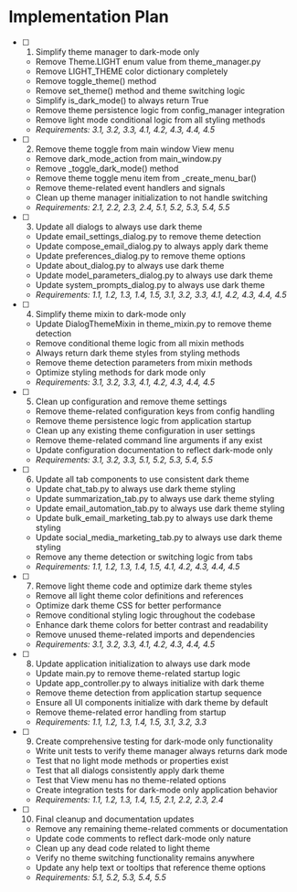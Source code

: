 # Implementation Plan

- [ ] 1. Simplify theme manager to dark-mode only
  - Remove Theme.LIGHT enum value from theme_manager.py
  - Remove LIGHT_THEME color dictionary completely
  - Remove toggle_theme() method
  - Remove set_theme() method and theme switching logic
  - Simplify is_dark_mode() to always return True
  - Remove theme persistence logic from config_manager integration
  - Remove light mode conditional logic from all styling methods
  - _Requirements: 3.1, 3.2, 3.3, 4.1, 4.2, 4.3, 4.4, 4.5_

- [ ] 2. Remove theme toggle from main window View menu
  - Remove dark_mode_action from main_window.py
  - Remove _toggle_dark_mode() method
  - Remove theme toggle menu item from _create_menu_bar()
  - Remove theme-related event handlers and signals
  - Clean up theme manager initialization to not handle switching
  - _Requirements: 2.1, 2.2, 2.3, 2.4, 5.1, 5.2, 5.3, 5.4, 5.5_

- [ ] 3. Update all dialogs to always use dark theme
  - Update email_settings_dialog.py to remove theme detection
  - Update compose_email_dialog.py to always apply dark theme
  - Update preferences_dialog.py to remove theme options
  - Update about_dialog.py to always use dark theme
  - Update model_parameters_dialog.py to always use dark theme
  - Update system_prompts_dialog.py to always use dark theme
  - _Requirements: 1.1, 1.2, 1.3, 1.4, 1.5, 3.1, 3.2, 3.3, 4.1, 4.2, 4.3, 4.4, 4.5_

- [ ] 4. Simplify theme mixin to dark-mode only
  - Update DialogThemeMixin in theme_mixin.py to remove theme detection
  - Remove conditional theme logic from all mixin methods
  - Always return dark theme styles from styling methods
  - Remove theme detection parameters from mixin methods
  - Optimize styling methods for dark mode only
  - _Requirements: 3.1, 3.2, 3.3, 4.1, 4.2, 4.3, 4.4, 4.5_

- [ ] 5. Clean up configuration and remove theme settings
  - Remove theme-related configuration keys from config handling
  - Remove theme persistence logic from application startup
  - Clean up any existing theme configuration in user settings
  - Remove theme-related command line arguments if any exist
  - Update configuration documentation to reflect dark-mode only
  - _Requirements: 3.1, 3.2, 3.3, 5.1, 5.2, 5.3, 5.4, 5.5_

- [ ] 6. Update all tab components to use consistent dark theme
  - Update chat_tab.py to always use dark theme styling
  - Update summarization_tab.py to always use dark theme styling
  - Update email_automation_tab.py to always use dark theme styling
  - Update bulk_email_marketing_tab.py to always use dark theme styling
  - Update social_media_marketing_tab.py to always use dark theme styling
  - Remove any theme detection or switching logic from tabs
  - _Requirements: 1.1, 1.2, 1.3, 1.4, 1.5, 4.1, 4.2, 4.3, 4.4, 4.5_

- [ ] 7. Remove light theme code and optimize dark theme styles
  - Remove all light theme color definitions and references
  - Optimize dark theme CSS for better performance
  - Remove conditional styling logic throughout the codebase
  - Enhance dark theme colors for better contrast and readability
  - Remove unused theme-related imports and dependencies
  - _Requirements: 3.1, 3.2, 3.3, 4.1, 4.2, 4.3, 4.4, 4.5_

- [ ] 8. Update application initialization to always use dark mode
  - Update main.py to remove theme-related startup logic
  - Update app_controller.py to always initialize with dark theme
  - Remove theme detection from application startup sequence
  - Ensure all UI components initialize with dark theme by default
  - Remove theme-related error handling from startup
  - _Requirements: 1.1, 1.2, 1.3, 1.4, 1.5, 3.1, 3.2, 3.3_

- [ ] 9. Create comprehensive testing for dark-mode only functionality
  - Write unit tests to verify theme manager always returns dark mode
  - Test that no light mode methods or properties exist
  - Test that all dialogs consistently apply dark theme
  - Test that View menu has no theme-related options
  - Create integration tests for dark-mode only application behavior
  - _Requirements: 1.1, 1.2, 1.3, 1.4, 1.5, 2.1, 2.2, 2.3, 2.4_

- [ ] 10. Final cleanup and documentation updates
  - Remove any remaining theme-related comments or documentation
  - Update code comments to reflect dark-mode only nature
  - Clean up any dead code related to light theme
  - Verify no theme switching functionality remains anywhere
  - Update any help text or tooltips that reference theme options
  - _Requirements: 5.1, 5.2, 5.3, 5.4, 5.5_